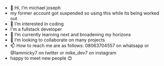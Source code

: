 - 👋 Hi, I’m michael joseph
- my former account got suspended so using this while its being worked out
- 👀 I’m interested in coding
- I'm a fullstack developer
- 🌱 I’m currently learning next and broadening my horizons
- 💞️ I’m looking to collaborate on many projects 
- 📫 How to reach me are as follows: 08063704557 on whatsapp or @Iammicky7 on twitter or mike_dev7 on instagram
- happy to meet new people 😊

<!---
Mickyj70/Mickyj70 is a ✨ special ✨ repository because its `README.md` (this file) appears on your GitHub profile.
You can click the Preview link to take a look at your changes.
--->
